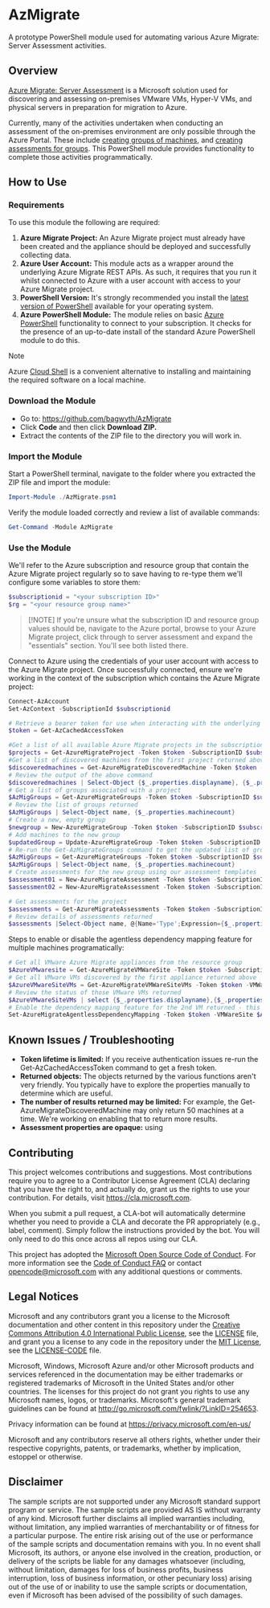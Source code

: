 
# AzMigrate

A prototype PowerShell module used for automating various Azure Migrate: Server Assessment activities.

## Overview

[Azure Migrate: Server Assessment](https://docs.microsoft.com/en-us/azure/migrate/migrate-services-overview#azure-migrate-server-assessment-tool) is a Microsoft solution used for discovering and assessing on-premises VMware VMs, Hyper-V VMs, and physical servers in preparation for migration to Azure.

Currently, many of the activities undertaken when conducting an assessment of the on-premises environment are only possible through the Azure Portal. These include [creating groups of machines](https://docs.microsoft.com/en-us/azure/migrate/how-to-create-a-group#create-a-group-manually), and [creating assessments for groups](https://docs.microsoft.com/en-us/azure/migrate/how-to-create-assessment). This PowerShell module provides functionality to complete those activities programmatically.

## How to Use

### Requirements

To use this module the following are required:

1. **Azure Migrate Project:** An Azure Migrate project must already have been created and the appliance should be deployed and successfully collecting data.
2. **Azure User Account:** This module acts as a wrapper around the underlying Azure Migrate REST APIs. As such, it requires that you run it whilst connected to Azure with a user account with access to your Azure Migrate project.
3. **PowerShell Version:** It's strongly recommended you install the [latest version of PowerShell](https://docs.microsoft.com/en-us/powershell/scripting/install/installing-powershell) available for your operating system.
4. **Azure PowerShell Module:** The module relies on basic [Azure PowerShell](https://docs.microsoft.com/en-us/powershell/azure/install-az-ps?view=azps-4.3.0) functionality to connect to your subscription. It checks for the presence of an up-to-date install of the standard Azure PowerShell module to do this.

> [!NOTE]
> Azure [Cloud Shell](https://docs.microsoft.com/en-us/azure/cloud-shell/overview) is a convenient alternative to installing and maintaining the required software on a local machine.

### Download the Module

- Go to: <https://github.com/bagwyth/AzMigrate>
- Click **Code** and then click **Download ZIP.**
- Extract the contents of the ZIP file to the directory you will work in.

### Import the Module

Start a PowerShell terminal, navigate to the folder where you extracted the ZIP file and import the module:

```powershell
Import-Module ./AzMigrate.psm1
```

Verify the module loaded correctly and review a list of available commands:

```powershell
Get-Command -Module AzMigrate
```

### Use the Module

We'll refer to the Azure subscription and resource group that contain the Azure Migrate project regularly so to save having to re-type them we'll configure some variables to store them:

```powershell
$subscriptionid = "<your subscription ID>"
$rg = "<your resource group name>"
```

> [!NOTE] If you're unsure what the subscription ID and resource group values should be, navigate to the Azure portal, browse to your Azure Migrate project, click through to server assessment and expand the "essentials" section. You'll see both listed there.

Connect to Azure using the credentials of your user account with access to the Azure Migrate project. Once successfully connected, ensure we're working in the context of the subscription which contains the Azure Migrate project:

```powershell
Connect-AzAccount
Set-AzContext -SubscriptionId $subscriptionid

# Retrieve a bearer token for use when interacting with the underlying REST API:
$token = Get-AzCachedAccessToken

#Get a list of all available Azure Migrate projects in the subscription
$projects = Get-AzureMigrateProject -Token $token -SubscriptionID $subscriptionid
#Get a list of discovered machines from the first project returned above
$discoveredmachines = Get-AzureMigrateDiscoveredMachine -Token $token -SubscriptionID $subscriptionid -ResourceGroup $rg -Project $projects[0].name
# Review the output of the above command
$discoveredmachines | Select-Object {$_.properties.displayname}, {$_.properties.megabytesofmemory}, {$_.properties.numberofcores}, {$_.properties.operatingsystemname}
# Get a list of groups associated with a project
$AzMigGroups = Get-AzureMigrateGroups -Token $token -SubscriptionID $subscriptionid -ResourceGroup $rg -Project $projects[0].name
# Review the list of groups returned
$AzMigGroups | Select-Object name, {$_.properties.machinecount}
# Create a new, empty group
$newgroup = New-AzureMigrateGroup -Token $token -SubscriptionID $subscriptionid -ResourceGroup $rg -Project $projects[0].name -GroupName "TestGroup02"
# Add machines to the new group
$updatedGroup = Update-AzureMigrateGroup -Token $token -SubscriptionID $subscriptionid -ResourceGroup $rg -Project $projects[0].name -Group $newgroup.name -MachinesToAdd $discoveredmachines[4].id,$discoveredmachines[5].id -Debug
# Re-run the Get-AzMigrateGroups command to get the updated list of groups and verify the new group was created and has machines added to it
$AzMigGroups = Get-AzureMigrateGroups -Token $token -SubscriptionID $subscriptionid -ResourceGroup $rg -Project $projects[0].name
$AzMigGroups | Select-Object name, {$_.properties.machinecount}
# Create assessments for the new group using our assessment templates
$assessment01 = New-AzureMigrateAssessment -Token $token -SubscriptionID $subscriptionid -ResourceGroup $rg -Project $projects[0].name -AssessmentName "Assessment01" -Group $updatedGroup.name -AssessmentProperties .\SampleAssessmentProperties01.json
$assessment02 = New-AzureMigrateAssessment -Token $token -SubscriptionID $subscriptionid -ResourceGroup $rg -Project $projects[0].name -AssessmentName "Assessment02" -Group $updatedGroup.name -AssessmentProperties .\SampleAssessmentProperties02.json 

# Get assessments for the project
$assessments = Get-AzureMigrateAssessments -Token $token -SubscriptionID $subscriptionid -ResourceGroup $rg -Project $projects[0].name
# Review details of assessments returned
$assessments |Select-Object name, @{Name='Type';Expression={$_.properties.sizingcriterion}}, @{Name='Suitability';Expression={$_.properties.suitabilitysummary}}, @{Name='Monthly Cost';Expression={$_.properties.monthlycomputecost + $_.properties.monthlystoragecost + $_.properties.monthlyPremiumStorageCost + $_properties.monthlyStandardSSDStorageCost}}
```

Steps to enable or disable the agentless dependency mapping feature for multiple machines programatically:
```powershell
# Get all VMware Azure Migrate appliances from the resource group
$AzureVMwaresite = Get-AzureMigrateVMWareSite -Token $token -SubscriptionID $subscriptionid -ResourceGroup $rg
# Get all VMware VMs discovered by the first appliance returned above
$AzureVMwareSiteVMs = Get-AzureMigrateVMWareSiteVMs -Token $token -VMWareSite $AzureVMwaresite[0].id
# Review the status of those VMware VMs returned
$AzureVMwareSiteVMs | select {$_.properties.displayname},{$_.properties.dependencymapping}
# Enable the dependency mapping feature for the 2nd VM returned - this can also accept a list of VMs to make enabling the feature at scale easier
Set-AzureMigrateAgentlessDependencyMapping -Token $token -VMWareSite $AzureVMwaresite[0].id -VM $azureVMwareSiteVMs[1].id -DependencyMapping Enabled 
```

## Known Issues / Troubleshooting

- **Token lifetime is limited:** If you receive authentication issues re-run the Get-AzCachedAccessToken command to get a fresh token.
- **Returned objects:** The objects returned by the various functions aren't very friendly. You typically have to explore the properties manually to determine which are useful.
- **The number of results returned may be limited:** For example, the Get-AzureMigrateDiscoveredMachine may only return 50 machines at a time. We're working on enabling that to return more results.
- **Assessment properties are opaque:** using

## Contributing

This project welcomes contributions and suggestions.  Most contributions require you to agree to a Contributor License Agreement (CLA) declaring that you have the right to, and actually do, grant us the rights to use your contribution. For details, visit <https://cla.microsoft.com>.

When you submit a pull request, a CLA-bot will automatically determine whether you need to provide a CLA and decorate the PR appropriately (e.g., label, comment). Simply follow the instructions provided by the bot. You will only need to do this once across all repos using our CLA.

This project has adopted the [Microsoft Open Source Code of Conduct](https://opensource.microsoft.com/codeofconduct/). For more information see the [Code of Conduct FAQ](https://opensource.microsoft.com/codeofconduct/faq/) or contact [opencode@microsoft.com](mailto:opencode@microsoft.com) with any additional questions or comments.

## Legal Notices

Microsoft and any contributors grant you a license to the Microsoft documentation and other content in this repository under the [Creative Commons Attribution 4.0 International Public License](https://creativecommons.org/licenses/by/4.0/legalcode), see the [LICENSE](LICENSE) file, and grant you a license to any code in the repository under the [MIT License](https://opensource.org/licenses/MIT), see the [LICENSE-CODE](LICENSE-CODE) file.

Microsoft, Windows, Microsoft Azure and/or other Microsoft products and services referenced in the documentation may be either trademarks or registered trademarks of Microsoft in the United States and/or other countries. The licenses for this project do not grant you rights to use any Microsoft names, logos, or trademarks. Microsoft's general trademark guidelines can be found at http://go.microsoft.com/fwlink/?LinkID=254653.

Privacy information can be found at https://privacy.microsoft.com/en-us/

Microsoft and any contributors reserve all others rights, whether under their respective copyrights, patents, or trademarks, whether by implication, estoppel or otherwise.

## Disclaimer

The sample scripts are not supported under any Microsoft standard support program or service. The sample scripts are provided AS IS without warranty of any kind. Microsoft further disclaims all implied warranties including, without limitation, any implied warranties of merchantability or of fitness for a particular purpose. The entire risk arising out of the use or performance of the sample scripts and documentation remains with you. In no event shall Microsoft, its authors, or anyone else involved in the creation, production, or delivery of the scripts be liable for any damages whatsoever (including, without limitation, damages for loss of business profits, business interruption, loss of business information, or other pecuniary loss) arising out of the use of or inability to use the sample scripts or documentation, even if Microsoft has been advised of the possibility of such damages.
